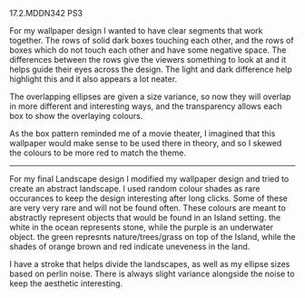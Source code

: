 17.2.MDDN342 PS3


For my wallpaper design I wanted to have clear segments that work together. The rows of solid dark boxes touching each other, and the rows of boxes which do not touch each other and have some negative space. The differences between the rows give the viewers something to look at and it helps guide their eyes across the design. The light and dark difference help highlight this and it also appears a lot neater.

The overlapping ellipses are given a size variance, so now they will overlap in more different and interesting ways, and the transparency allows each box to show the overlaying colours.

As the box pattern reminded me of a movie theater, I imagined that this wallpaper would make sense to be used there in theory, and so I skewed the colours to be more red to match the theme.

-----

For my final Landscape design I modified my wallpaper design and tried to create an abstract landscape. I used random colour shades as rare occurances to keep the design interesting after long clicks. Some of these are very very rare and will not be found often. These colours are meant to abstractly represent objects that would be found in an Island setting. the white in the ocean represents stone, while the purple is an underwater object. the green represnts nature/trees/grass on top of the Island, while the shades of orange brown and red indicate uneveness in the land. 

I have a stroke that helps divide the landscapes, as well as my ellipse sizes based on perlin noise. There is always slight variance alongside the noise to keep the aesthetic interesting.